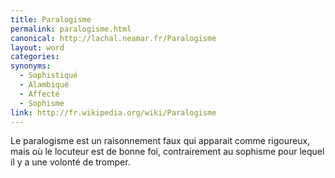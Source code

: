 ```yaml
---
title: Paralogisme
permalink: paralogisme.html
canonical: http://lachal.neamar.fr/Paralogisme
layout: word
categories:
synonyms:
  - Sophistiqué
  - Alambiqué
  - Affecté
  - Sophisme
link: http://fr.wikipedia.org/wiki/Paralogisme
---
```


Le paralogisme est un raisonnement faux qui apparait comme rigoureux, mais où le locuteur est de bonne foi, contrairement au sophisme pour lequel il y a une volonté de tromper.

